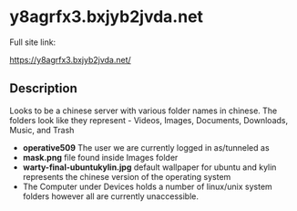 y8agrfx3.bxjyb2jvda.net
==

Full site link:

https://y8agrfx3.bxjyb2jvda.net/

Description
--

Looks to be a chinese server with various folder names in chinese. The folders look like they represent - Videos, Images, Documents, Downloads, Music, and Trash

- **operative509** The user we are currently logged in as/tunneled as
- **mask.png** file found inside Images folder
- **warty-final-ubuntukylin.jpg** default wallpaper for ubuntu and kylin represents the chinese version of the operating system
- The Computer under Devices holds a number of linux/unix system folders however all are currently unaccessible. 


